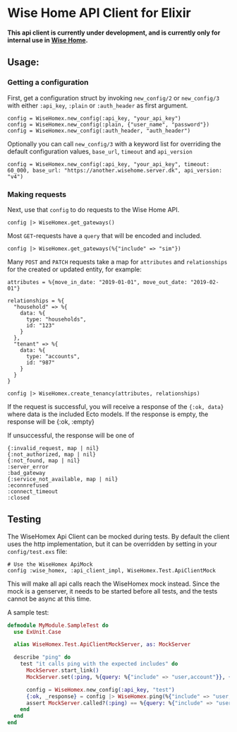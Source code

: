 # Wise Home API Client for Elixir

**This api client is currently under development, and is currently only for internal use in [Wise Home](https://wisehome.dk).**


## Usage:

### Getting a configuration

First, get a configuration struct by invoking `new_config/2` or `new_config/3` with either `:api_key`, `:plain` or `:auth_header` as first argument.

```
config = WiseHomex.new_config(:api_key, "your_api_key")
config = WiseHomex.new_config(:plain, {"user_name", "password"})
config = WiseHomex.new_config(:auth_header, "auth_header")
```

Optionally you can call `new_config/3` with a keyword list for overriding the default configuration values, `base_url`, `timeout` and `api_version`

```
config = WiseHomex.new_config(:api_key, "your_api_key", timeout: 60_000, base_url: "https://another.wisehome.server.dk", api_version: "v4")
```

### Making requests

Next, use that `config` to do requests to the Wise Home API.

```
config |> WiseHomex.get_gateways()
```

Most `GET`-requests have a `query` that will be encoded and included.

```
config |> WiseHomex.get_gateways(%{"include" => "sim"})
```

Many `POST` and `PATCH` requests take a map for `attributes` and `relationships` for the created or updated entity, for example:

```
attributes = %{move_in_date: "2019-01-01", move_out_date: "2019-02-01"}

relationships = %{
  "household" => %{
    data: %{
      type: "households",
      id: "123"
    }
  },
  "tenant" => %{
    data: %{
      type: "accounts",
      id: "987"
    }
  }
}

config |> WiseHomex.create_tenancy(attributes, relationships)
```

If the request is successful, you will receive a response of the `{:ok, data}` where data is the included Ecto models. If the response is empty, the response will be {:ok, :empty}

If unsuccessful, the response will be one of

```
{:invalid_request, map | nil}
{:not_authorized, map | nil}
{:not_found, map | nil}
:server_error
:bad_gateway
{:service_not_available, map | nil}
:econnrefused
:connect_timeout
:closed
```


## Testing

The WiseHomex Api Client can be mocked during tests. By default the client uses the http implementation, but it can be overridden by setting in your `config/test.exs` file:

```
# Use the WiseHomex ApiMock
config :wise_homex, :api_client_impl, WiseHomex.Test.ApiClientMock
```

This will make all api calls reach the WiseHomex mock instead. Since the mock is a genserver, it needs to be started before all tests, and the tests cannot be async at this time.

A sample test:

```elixir
defmodule MyModule.SampleTest do
  use ExUnit.Case

  alias WiseHomex.Test.ApiClientMockServer, as: MockServer

  describe "ping" do
    test "it calls ping with the expected includes" do
      MockServer.start_link()
      MockServer.set(:ping, %{query: %{"include" => "user,account"}}, {:ok, :put_mock_response_here})

      config = WiseHomex.new_config(:api_key, "test")
      {:ok, _response} = config |> WiseHomex.ping(%{"include" => "user,account"})
      assert MockServer.called?(:ping) == %{query: %{"include" => "user,account"}}
    end
  end
end
```
